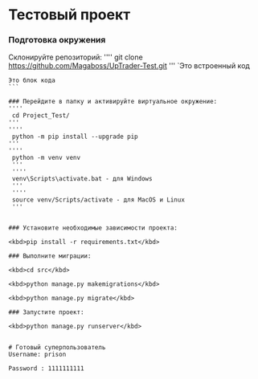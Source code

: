 # Тестовый проект
### Подготовка окружения
Склонируйте репозиторий:
''''
git clone https://github.com/Magaboss/UpTrader-Test.git
'''
`Это встроенный код
````
Это блок кода
```

### Перейдите в папку и активируйте виртуальное окружение:
''''
 cd Project_Test/
'''
''''
 python -m pip install --upgrade pip
'''
''''
 python -m venv venv
 '''
 ''''
 venv\Scripts\activate.bat - для Windows
 '''
 ''''
 source venv/Scripts/activate - для MacOS и Linux
 '''


### Установите необходимые зависимости проекта:

<kbd>pip install -r requirements.txt</kbd>

### Выполните миграции:

<kbd>cd src</kbd>
  
<kbd>python manage.py makemigrations</kbd>
  
<kbd>python manage.py migrate</kbd>

### Запустите проект:

<kbd>python manage.py runserver</kbd>


# Готовый суперпользователь 
Username: prison

Password : 1111111111
